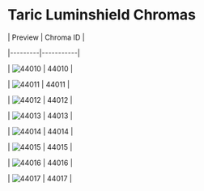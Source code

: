 # Taric Luminshield Chromas


| Preview | Chroma ID |

|---------|-----------|

| ![44010](https://raw.communitydragon.org/latest/plugins/rcp-be-lol-game-data/global/default/v1/champion-chroma-images/44/44010.png) | 44010 |

| ![44011](https://raw.communitydragon.org/latest/plugins/rcp-be-lol-game-data/global/default/v1/champion-chroma-images/44/44011.png) | 44011 |

| ![44012](https://raw.communitydragon.org/latest/plugins/rcp-be-lol-game-data/global/default/v1/champion-chroma-images/44/44012.png) | 44012 |

| ![44013](https://raw.communitydragon.org/latest/plugins/rcp-be-lol-game-data/global/default/v1/champion-chroma-images/44/44013.png) | 44013 |

| ![44014](https://raw.communitydragon.org/latest/plugins/rcp-be-lol-game-data/global/default/v1/champion-chroma-images/44/44014.png) | 44014 |

| ![44015](https://raw.communitydragon.org/latest/plugins/rcp-be-lol-game-data/global/default/v1/champion-chroma-images/44/44015.png) | 44015 |

| ![44016](https://raw.communitydragon.org/latest/plugins/rcp-be-lol-game-data/global/default/v1/champion-chroma-images/44/44016.png) | 44016 |

| ![44017](https://raw.communitydragon.org/latest/plugins/rcp-be-lol-game-data/global/default/v1/champion-chroma-images/44/44017.png) | 44017 |